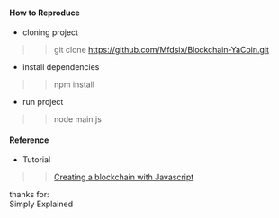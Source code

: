 #### How to Reproduce

- cloning project
>> git clone https://github.com/Mfdsix/Blockchain-YaCoin.git

- install dependencies
>> npm install

- run project
>> node main.js

#### Reference

- Tutorial
>> [Creating a blockchain with Javascript](https://www.youtube.com/watch?v=zVqczFZr124)

thanks for:<br>
Simply Explained